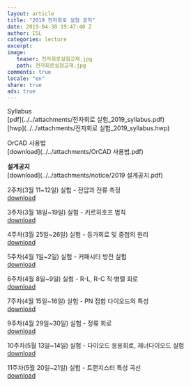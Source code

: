 ```yaml
---
layout: article
title: "2019 전자회로 실험 공지"
date: 2019-04-30 19:47:40 Z
author: ISL
categories: lecture
excerpt: 
image:
   teaser: 전자회로실험교재.jpg
   path: 전자회로실험교재.jpg
comments: true
locale: "en"
share: true
ads: true
--- 
```


Syllabus  
[pdf](../../attachments/전자회로 실험_2019_syllabus.pdf)   
[hwp](../../attachments/전자회로 실험_2019_syllabus.hwp)

OrCAD 사용법  
[download](../../attachments/OrCAD 사용법.pdf)  

**설계공지**  
[download](../../attachments/notice/2019 설계공지.pdf)

2주차(3월 11~12일) 실험 - 전압과 전류 측정  
[download](../../attachments/notice/2주차_실험_공지.pdf)

3주차(3월 18일~19일) 실험 - 키르히호프 법칙  
[download](../../attachments/notice/3주차_실험_공지.pdf)

4주차(3월 25일~26일) 실험 - 등가회로 및 중첩의 원리  
[download](../../attachments/notice/4주차_실험_공지.pdf)

5주차(4월 1일~2일) 실험 - 커패시터 방전 실험  
[download](../../attachments/notice/5주차_실험_공지.pdf)

6주차(4월 8일~9일) 실험 - R-L, R-C 직·병렬 회로  
[download](../../attachments/notice/6주차_실험_공지.pdf)

7주차(4월 15일~16일) 실험 - PN 접합 다이오드의 특성  
[download](../../attachments/notice/7주차_실험_공지.pdf)

9주차(4월 29일~30일) 실험 - 정류 회로  
[download](../../attachments/notice/9주차_실험_공지.pdf)  

10주차(5월 13일~14일) 실험 - 다이오드 응용회로, 제너다이오드 실험  
[download](../../attachments/notice/10주차_실험_공지.pdf)  

11주차(5월 20일~21일) 실험 - 트랜지스터 특성 곡선  
[download](../../attachments/notice/11주차_실험_공지.pdf)  